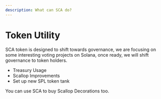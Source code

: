 ```yaml
---
description: What can SCA do?
---
```


# Token Utility

SCA token is designed to shift towards governance, we are focusing on some interesting voting projects on Solana, once ready, we will shift governance to token holders.

* Treasury Usage
* Scallop Improvements
* Set up new SPL token tank

You can use SCA to buy Scallop Decorations too.

 

